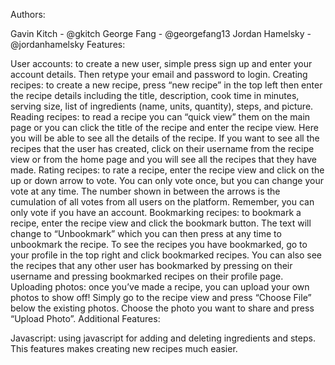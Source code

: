 Authors:

Gavin Kitch - @gkitch
George Fang - @georgefang13
Jordan Hamelsky - @jordanhamelsky
Features:

User accounts: to create a new user, simple press sign up and enter your account details. Then retype your email and password to login.
Creating recipes: to create a new recipe, press “new recipe” in the top left then enter the recipe details including the title, description, cook time in minutes, serving size, list of ingredients (name, units, quantity), steps, and picture.
Reading recipes: to read a recipe you can “quick view” them on the main page or you can click the title of the recipe and enter the recipe view. Here you will be able to see all the details of the recipe. If you want to see all the recipes that the user has created, click on their username from the recipe view or from the home page and you will see all the recipes that they have made.
Rating recipes: to rate a recipe, enter the recipe view and click on the up or down arrow to vote. You can only vote once, but you can change your vote at any time. The number shown in between the arrows is the cumulation of all votes from all users on the platform. Remember, you can only vote if you have an account.
Bookmarking recipes: to bookmark a recipe, enter the recipe view and click the bookmark button. The text will change to “Unbookmark” which you can then press at any time to unbookmark the recipe. To see the recipes you have bookmarked, go to your profile in the top right and click bookmarked recipes. You can also see the recipes that any other user has bookmarked by pressing on their username and pressing bookmarked recipes on their profile page.
Uploading photos: once you’ve made a recipe, you can upload your own photos to show off! Simply go to the recipe view and press “Choose File” below the existing photos. Choose the photo you want to share and press “Upload Photo”.
Additional Features:

Javascript: using javascript for adding and deleting ingredients and steps. This features makes creating new recipes much easier.
